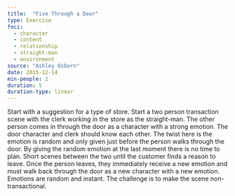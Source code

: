 ```yaml
---
title:  "Five Through a Door"
type: Exercise
foci:
  - character
  - content
  - relationship
  - straight-man
  - environment
source: "Ashley Osborn"
date: 2015-12-14
min-people: 2
duration: 5
duration-type: linear
---
```

Start with a suggestion for a type of store.
Start a two person transaction scene with the clerk working in the store as the straight-man.
The other person comes in through the door as a character with a strong emotion.
The door character and clerk should know each other.
The twist here is the emotion is random and only given just before the person walks through the door.
By giving the random emotion at the last moment there is no time to plan.
Short scenes between the two until the customer finds a reason to leave.
Once the person leaves, they immediately receive a new emotion and must walk back through the door as a new character with a new emotion.
Emotions are random and instant.
The challenge is to make the scene non-transactional.
